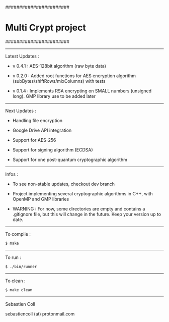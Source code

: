 #######################
# Multi Crypt project #
#######################

***********************
Latest Updates :

* v 0.4.1 : AES-128bit algorithm (raw byte data) 

* v 0.2.0 : Added root functions for AES encryption algorithm (subBytes/shiftRows/mixColumns) with tests

* v 0.1.4 : Implements RSA encrypting on SMALL numbers (unsigned long). GMP library use to be added later

***********************
Next Updates :

* Handling file encryption

* Google Drive API integration

* Support for AES-256

* Support for signing algorithm (ECDSA)

* Support for one post-quantum cryptographic algorithm

***********************
Infos :

* To see non-stable updates, checkout dev branch

* Project implementing several cryptographic algorithms in C++, with OpenMP and GMP libraries

* WARNING : For now, some directories are empty and contains a .gitignore file, but this will change in the future. Keep your version up to date.

***********************
To compile :

	$ make
	
***********************
To run :

	$ ./bin/runner
	
***********************
To clean :

	$ make clean

***********************

Sebastien Coll

sebastiencoll (at) protonmail.com
